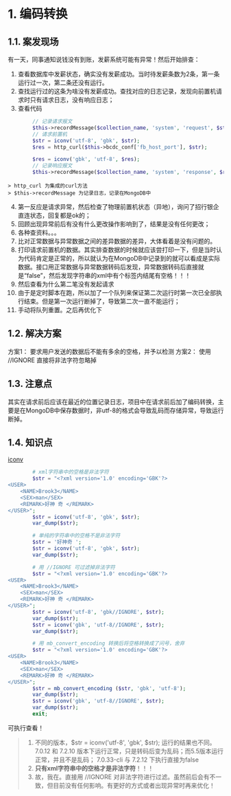 # 1. 编码转换

## 1.1. 案发现场
有一天，同事通知说钱没有到账，发薪系统可能有异常！然后开始排查：
1. 查看数据库中发薪状态，确实没有发薪成功。当时待发薪条数为2条，第一条运行过一次，第二条还没有运行。
2. 查找运行过的这条为啥没有发薪成功。查找对应的日志记录，发现向前置机请求时只有请求日志，没有响应日志；
3. 查看代码
```php
        // 记录请求报文
        $this->recordMessage($collection_name, 'system', 'request', $str);
        // 请求前置机
        $str = iconv('utf-8', 'gbk', $str);
        $res = http_curl($this->bcdc_conf['fb_host_port'], $str);

        $res = iconv('gbk', 'utf-8', $res);
        // 记录响应报文
        $this->recordMessage($collection_name, 'system', 'response', $res);
```
	> http_curl 为集成的curl方法
	> $this->recordMessage 为记录日志，记录在MongoDB中
4. 第一反应是请求异常，然后检查了物理前置机状态（异地），询问了招行银企直连状态，回复都是ok的；
5. 回顾出现异常前后有没有什么更改操作影响到了，结果是没有任何更改；
6. 各种查资料。。。
7. 比对正常数据与异常数据之间的差异数据的差异，大体看着是没有问题的。
8. 打印请求前置机的数据。其实排查数据的时候就应该尝打印一下，但是当时认为代码肯定是正常的，所以就认为在MongoDB中记录到的就可以看成是实际数据。接口用正常数据与异常数据转码后发现，异常数据转码后直接就是“false”，然后发现字符串的xml中有个标签内结尾有空格！！！
9. 然后查看为什么第二笔没有发起请求
10. 由于是定时脚本在跑，所以加了一个队列来保证第二次运行时第一次已全部执行结束。但是第一次运行断掉了，导致第二次一直不能运行；
11. 手动将队列重置。之后再优化下

## 1.2. 解决方案
方案1：
要求用户发送的数据后不能有多余的空格，并予以检测
方案2：
使用 //IGNORE 直接将非法字符忽略掉

## 1.3. 注意点
其实在请求前后应该在最近的位置记录日志，项目中在请求前后加了编码转换，主要是在MongoDB中保存数据时，非utf-8的格式会导致乱码而存储异常，导致运行断掉。

## 1.4. 知识点
[iconv](https://www.php.net/manual/zh/function.iconv.php)

```php
        # xml字符串中的空格是非法字符
        $str = "<?xml version='1.0' encoding='GBK'?>
<USER>
    <NAME>Brook3</NAME>
    <SEX>man</SEX>
    <REMARK>好神 奇 </REMARK>
</USER>";
        $str = iconv('utf-8', 'gbk', $str);
        var_dump($str);

        # 单纯的字符串中的空格不是非法字符
        $str = '好神奇 ';
        $str = iconv('utf-8', 'gbk', $str);
        var_dump($str);

        # 用 //IGNORE 可过滤掉非法字符
        $str = "<?xml version='1.0' encoding='GBK'?>
<USER>
    <NAME>Brook3</NAME>
    <SEX>man</SEX>
    <REMARK>好神 奇 </REMARK>
</USER>";
        $str = iconv('utf-8', 'gbk//IGNORE', $str);
        var_dump($str);
        $str = iconv('gbk', 'utf-8//IGNORE', $str);
        var_dump($str);

        # 用 mb_convert_encoding 转换后将空格转换成了问号，舍弃
        $str = "<?xml version='1.0' encoding='GBK'?>
<USER>
    <NAME>Brook3</NAME>
    <SEX>man</SEX>
    <REMARK>好神 奇 </REMARK>
</USER>";
        $str = mb_convert_encoding ($str, 'gbk', 'utf-8');
        var_dump($str);
        $str = iconv('gbk', 'utf-8//IGNORE', $str);
        var_dump($str);
        exit;
```
可执行查看！

> 1. 不同的版本，$str = iconv('utf-8', 'gbk', $str); 运行的结果也不同。7.0.12 和 7.2.10 版本下运行正常，只是转码后变为乱码；而5.5版本运行正常，并且不是乱码； 7.0.33-cli 与 7.2.12 下执行直接为false
> 2. **只有xml字符串中的空格才是非法字符**！！！
> 3. 故，我在。直接用 //IGNORE 对非法字符进行过滤。虽然前后会有不一致，但目前没有任何影响。有更好的方式或者出现异常时再来优化！